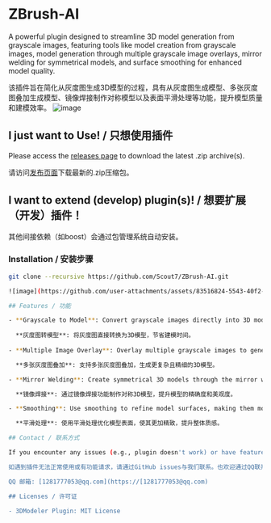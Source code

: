 # ZBrush-AI
A powerful plugin designed to streamline 3D model generation from grayscale images, featuring tools like model creation from grayscale images, model generation through multiple grayscale image overlays, mirror welding for symmetrical models, and surface smoothing for enhanced model quality.

该插件旨在简化从灰度图生成3D模型的过程，具有从灰度图生成模型、多张灰度图叠加生成模型、镜像焊接制作对称模型以及表面平滑处理等功能，提升模型质量和建模效率。
![image](https://github.com/user-attachments/assets/67e63594-62f2-4dfd-9817-b120e57f9ba3)

## I just want to Use! / 只想使用插件

Please access the [releases page](https://github.com/Scout7/ZBrush-AI/releases) to download the latest .zip archive(s).

请访问[发布页面](https://github.com/Scout7/ZBrush-AI/releases)下载最新的.zip压缩包。

## I want to extend (develop) plugin(s)! / 想要扩展（开发）插件！


其他间接依赖（如boost）会通过包管理系统自动安装。

### Installation / 安装步骤

```bash
git clone --recursive https://github.com/Scout7/ZBrush-AI.git

![image](https://github.com/user-attachments/assets/83516824-5543-40f2-802e-3c3cc9b2772e)

## Features / 功能

- **Grayscale to Model**: Convert grayscale images directly into 3D models, saving you time during the modeling process.
  
  **灰度图转模型**: 将灰度图直接转换为3D模型，节省建模时间。
  
- **Multiple Image Overlay**: Overlay multiple grayscale images to generate more complex and detailed 3D models.

  **多张灰度图叠加**: 支持多张灰度图叠加，生成更复杂且精细的3D模型。

- **Mirror Welding**: Create symmetrical 3D models through the mirror welding function, improving model accuracy and aesthetic appeal.

  **镜像焊接**: 通过镜像焊接功能制作对称3D模型，提升模型的精确度和美观度。

- **Smoothing**: Use smoothing to refine model surfaces, making them more delicate and enhancing the overall texture of the model.

  **平滑处理**: 使用平滑处理优化模型表面，使其更加精致，提升整体质感。

## Contact / 联系方式

If you encounter any issues (e.g., plugin doesn't work) or have feature requests, feel free to reach out via GitHub issues. You can also contact us on Twitter.

如遇到插件无法正常使用或有功能请求，请通过GitHub issues与我们联系。也欢迎通过QQ联系。

QQ 邮箱: [1281777053@qq.com](https://[1281777053@qq.com)

## Licenses / 许可证

- 3DModeler Plugin: MIT License
